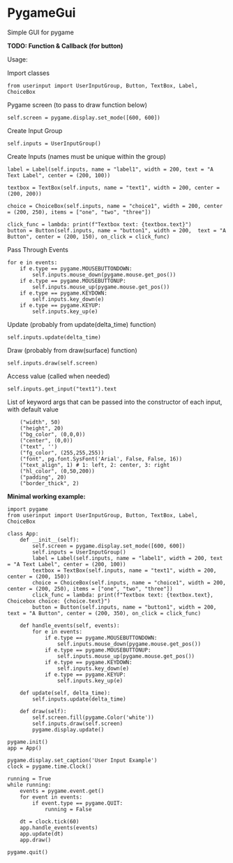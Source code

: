 # PygameGui
Simple GUI for pygame

<b>TODO: Function & Callback (for button)</b>

Usage:

Import classes

`from userinput import UserInputGroup, Button, TextBox, Label, ChoiceBox`

Pygame screen (to pass to draw function below)

`self.screen = pygame.display.set_mode([600, 600])` 

Create Input Group

`self.inputs = UserInputGroup()`

Create Inputs (names must be unique within the group)

    label = Label(self.inputs, name = "label1", width = 200, text = "A Text Label", center = (200, 100))
    
    textbox = TextBox(self.inputs, name = "text1", width = 200, center = (200, 200))
    
    choice = ChoiceBox(self.inputs, name = "choice1", width = 200, center = (200, 250), items = ["one", "two", "three"])
    
    click_func = lambda: print(f"Textbox text: {textbox.text}")
    button = Button(self.inputs, name = "button1", width = 200,  text = "A Button", center = (200, 150), on_click = click_func)
    
Pass Through Events

    for e in events:
        if e.type == pygame.MOUSEBUTTONDOWN:
            self.inputs.mouse_down(pygame.mouse.get_pos())
        if e.type == pygame.MOUSEBUTTONUP:
            self.inputs.mouse_up(pygame.mouse.get_pos())
        if e.type == pygame.KEYDOWN:
            self.inputs.key_down(e)
        if e.type == pygame.KEYUP:
            self.inputs.key_up(e)
    
Update (probably from update(delta_time) function)

`self.inputs.update(delta_time)`

Draw (probably from draw(surface) function)

`self.inputs.draw(self.screen)`

Access value (called when needed)

`self.inputs.get_input("text1").text`

List of keyword args that can be passed into the constructor of each input, with default value

        ("width", 50)
        ("height", 20)
        ("bg_color", (0,0,0))
        ("center", (0,0))
        ("text", '')
        ("fg_color", (255,255,255))
        ("font", pg.font.SysFont('Arial', False, False, 16))
        ("text_align", 1) # 1: left, 2: center, 3: right
        ("hl_color", (0,50,200))
        ("padding", 20)
        ("border_thick", 2)


<b>Minimal working example:</b>

    import pygame
    from userinput import UserInputGroup, Button, TextBox, Label, ChoiceBox

    class App:
        def __init__(self):
            self.screen = pygame.display.set_mode([600, 600])
            self.inputs = UserInputGroup()
            label = Label(self.inputs, name = "label1", width = 200, text = "A Text Label", center = (200, 100))
            textbox = TextBox(self.inputs, name = "text1", width = 200, center = (200, 150))
            choice = ChoiceBox(self.inputs, name = "choice1", width = 200, center = (200, 250), items = ["one", "two", "three"])
            click_func = lambda: print(f"Textbox text: {textbox.text}, Choicebox choice: {choice.text}")
            button = Button(self.inputs, name = "button1", width = 200,  text = "A Button", center = (200, 350), on_click = click_func)

        def handle_events(self, events):
            for e in events:
                if e.type == pygame.MOUSEBUTTONDOWN:
                    self.inputs.mouse_down(pygame.mouse.get_pos())
                if e.type == pygame.MOUSEBUTTONUP:
                    self.inputs.mouse_up(pygame.mouse.get_pos())
                if e.type == pygame.KEYDOWN:
                    self.inputs.key_down(e)
                if e.type == pygame.KEYUP:
                    self.inputs.key_up(e)

        def update(self, delta_time):
            self.inputs.update(delta_time)

        def draw(self):
            self.screen.fill(pygame.Color('white'))
            self.inputs.draw(self.screen)
            pygame.display.update()

    pygame.init()
    app = App()

    pygame.display.set_caption('User Input Example')
    clock = pygame.time.Clock()

    running = True
    while running:
        events = pygame.event.get()
        for event in events:
            if event.type == pygame.QUIT:
                running = False

        dt = clock.tick(60)
        app.handle_events(events)
        app.update(dt)
        app.draw()

    pygame.quit()
